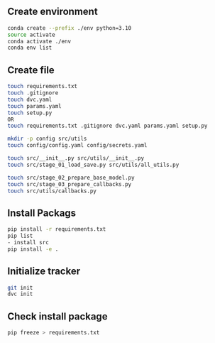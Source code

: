 ## Create environment
```bash
conda create --prefix ./env python=3.10
source activate
conda activate ./env
conda env list
```
## Create file
```bash
touch requirements.txt
touch .gitignore
touch dvc.yaml
touch params.yaml
touch setup.py
OR
touch requirements.txt .gitignore dvc.yaml params.yaml setup.py

mkdir -p config src/utils
touch config/config.yaml config/secrets.yaml

touch src/__init__.py src/utils/__init__.py
touch src/stage_01_load_save.py src/utils/all_utils.py

touch src/stage_02_prepare_base_model.py
touch src/stage_03_prepare_callbacks.py
touch src/utils/callbacks.py
```
## Install Packags
```bash
pip install -r requirements.txt
pip list
- install src
pip install -e .
```
## Initialize tracker
```bash
git init
dvc init
```
## Check install package
```bash
pip freeze > requirements.txt
```

